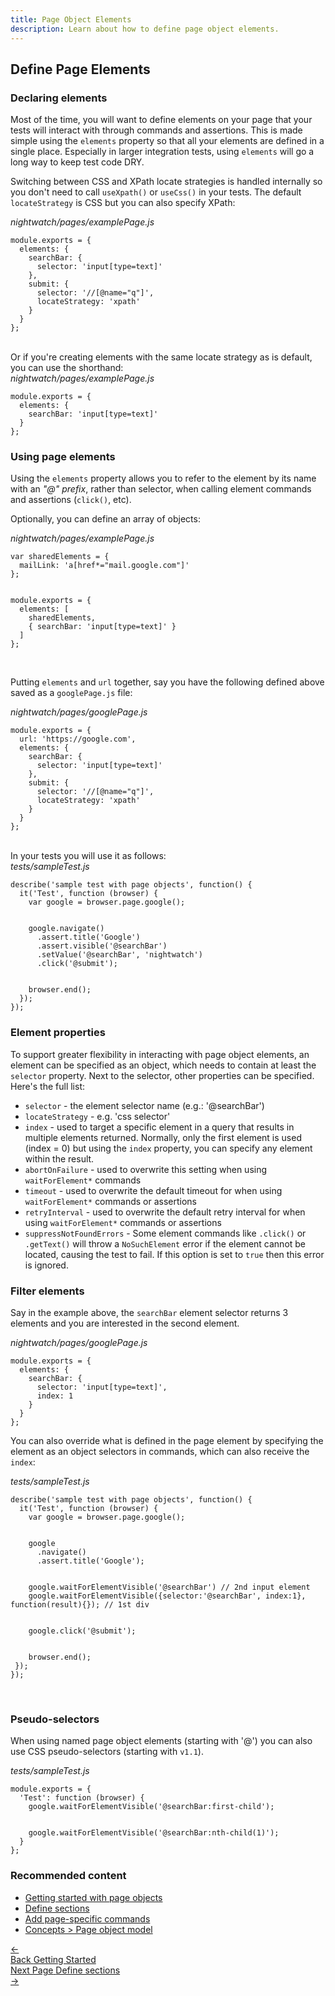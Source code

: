 ```yaml
---
title: Page Object Elements
description: Learn about how to define page object elements.
---
```


## Define Page Elements

### Declaring elements
Most of the time, you will want to define elements on your page that your tests will interact with through commands and assertions. This is made simple using the `elements` property so that all your elements are defined in a single place. Especially in larger integration tests, using `elements` will go a long way to keep test code DRY.

Switching between CSS and XPath locate strategies is handled internally so you don't need to call `useXpath()` or `useCss()` in your tests. The default `locateStrategy` is CSS but you can also specify XPath:

<div class="sample-test"><i>nightwatch/pages/examplePage.js</i>
<pre class="line-numbers" data-language="javascript"><code class="language-javascript">module.exports = {
  elements: {
    searchBar: {
      selector: 'input[type=text]'
    },
    submit: {
      selector: '//[@name="q"]',
      locateStrategy: 'xpath'
    }
  }
};
</code></pre></div>

<br>
Or if you're creating elements with the same locate strategy as is default, you can use the shorthand:

<div class="sample-test"><i>nightwatch/pages/examplePage.js</i>
<pre class="line-numbers" data-language="javascript"><code class="language-javascript">module.exports = {
  elements: {
    searchBar: 'input[type=text]'
  }
};
</code></pre>
</div>

### Using page elements

Using the `elements` property allows you to refer to the element by its name with an _"@" prefix_, rather than selector, when calling element commands and assertions (`click()`, etc).

Optionally, you can define an array of objects:

<div class="sample-test"><i>nightwatch/pages/examplePage.js</i>
<pre class="line-numbers" data-language="javascript"><code class="language-javascript">var sharedElements = {
  mailLink: 'a[href*="mail.google.com"]'
};
<br>
module.exports = {
  elements: [
    sharedElements,
    { searchBar: 'input[type=text]' }
  ]
};</code></pre></div>

<br>

Putting `elements` and `url` together, say you have the following defined above saved as a `googlePage.js` file:

<div class="sample-test"><i>nightwatch/pages/googlePage.js</i>
<pre class="line-numbers" data-language="javascript"><code class="language-javascript">module.exports = {
  url: 'https://google.com',
  elements: {
    searchBar: {
      selector: 'input[type=text]'
    },
    submit: {
      selector: '//[@name="q"]',
      locateStrategy: 'xpath'
    }
  }
};
</code></pre>
</div>

<br>
In your tests you will use it as follows:

<div class="sample-test"><i>tests/sampleTest.js</i>
<pre class="line-numbers" data-language="javascript"><code class="language-javascript">describe('sample test with page objects', function() {
  it('Test', function (browser) {
    var google = browser.page.google();
    <br>
    google.navigate()
      .assert.title('Google')
      .assert.visible('@searchBar')
      .setValue('@searchBar', 'nightwatch')
      .click('@submit');
    <br>
    browser.end();
  });
});
</code></pre></div>

### Element properties

To support greater flexibility in interacting with page object elements, an element can be specified as an object, which needs to contain at least the `selector` property.
Next to the selector, other properties can be specified. Here's the full list:

- `selector` - the element selector name (e.g.: '@searchBar')
- `locateStrategy` - e.g. 'css selector'
- `index` - used to target a specific element in a query that results in multiple elements returned. Normally, only the first element is used (index = 0) but using the `index` property, you can specify any element within the result.
- `abortOnFailure` - used to overwrite this setting when using `waitForElement*` commands
- `timeout` - used to overwrite the default timeout for when using `waitForElement*` commands or assertions
- `retryInterval` - used to overwrite the default retry interval for when using `waitForElement*` commands or assertions
- `suppressNotFoundErrors` - Some element commands like `.click()` or `.getText()` will throw a `NoSuchElement` error if the element cannot be located, causing the test to fail. If this option is set to `true` then this error is ignored.

### Filter elements
Say in the example above, the `searchBar` element selector returns 3 elements and you are interested in the second element.

<div class="sample-test"><i>nightwatch/pages/googlePage.js</i><pre class="line-numbers" data-language="javascript"><code class="language-javascript">module.exports = {
  elements: {
    searchBar: {
      selector: 'input[type=text]',
      index: 1
    }
  }
};
</code></pre>
</div>

You can also override what is defined in the page element by specifying the element as an object selectors in commands, which can also receive the `index`:

<div class="sample-test"><i>tests/sampleTest.js</i>
<pre class="line-numbers" data-language="javascript"><code class="language-javascript">describe('sample test with page objects', function() {
  it('Test', function (browser) {
    var google = browser.page.google();
    <br>
    google
      .navigate()
      .assert.title('Google');
    <br>
    google.waitForElementVisible('@searchBar') // 2nd input element
    google.waitForElementVisible({selector:'@searchBar', index:1}, function(result){}); // 1st div
    <br>
    google.click('@submit');
    <br>
    browser.end();
 });
});
</code></pre></div>

<br>

### Pseudo-selectors

When using named page object elements (starting with '@') you can also use CSS pseudo-selectors (starting with `v1.1`).

<div class="sample-test"><i>tests/sampleTest.js</i>
<pre class="line-numbers" data-language="javascript"><code class="language-javascript">module.exports = {
  'Test': function (browser) {
    google.waitForElementVisible('@searchBar:first-child');
    <br>
    google.waitForElementVisible('@searchBar:nth-child(1)');
  }
};
</code></pre></div>

### Recommended content
- [Getting started with page objects](/guide/using-page-objects/getting-started.html)
- [Define sections](/guide/using-page-objects/defining-sections.html)
- [Add page-specific commands](/guide/using-page-objects/writing-page-specific-commands.html)
- [Concepts > Page object model](/guide/concepts/page-object-model.html)

 <div class="doc-pagination pt-40">
  <div class="previous">
    <a href="/guide/using-page-objects/getting-started.html">
      <span>←</span>
        <div class="d-flex flex-column">
          <span class="smallT">Back</span>
          <span class="bigT">Getting Started</span>
        </div>
    </a>
  </div>
  <div class="next">
    <a href="/guide/using-page-objects/defining-sections.html">
        <div class="d-flex flex-column">
          <span class="smallT">Next Page</span>
          <span class="bigT">Define sections</span>
        </div>
        <span>→</span>
    </a>
  </div>
</div>

